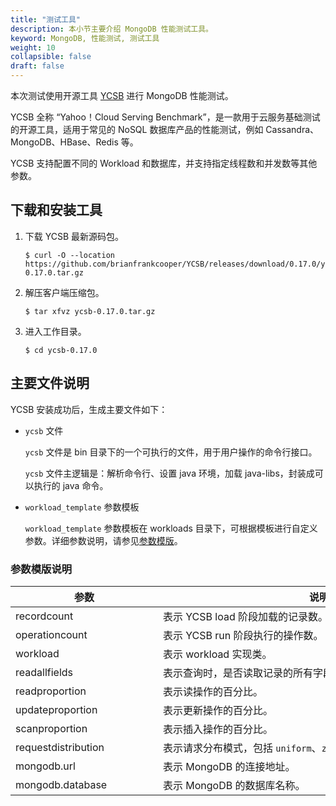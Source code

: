 ```yaml
---
title: "测试工具"
description: 本小节主要介绍 MongoDB 性能测试工具。 
keyword: MongoDB, 性能测试, 测试工具
weight: 10
collapsible: false
draft: false
---
```



本次测试使用开源工具 [YCSB](https://github.com/brianfrankcooper/YCSB) 进行 MongoDB 性能测试。

YCSB 全称 “Yahoo！Cloud Serving Benchmark”，是一款用于云服务基础测试的开源工具，适用于常见的 NoSQL 数据库产品的性能测试，例如 Cassandra、MongoDB、HBase、Redis 等。

YCSB 支持配置不同的 Workload 和数据库，并支持指定线程数和并发数等其他参数。

## 下载和安装工具

1. 下载 YCSB 最新源码包。

   ```shell
   $ curl -O --location https://github.com/brianfrankcooper/YCSB/releases/download/0.17.0/ycsb-0.17.0.tar.gz
   ```

2. 解压客户端压缩包。

   ```
   $ tar xfvz ycsb-0.17.0.tar.gz
   ```

3. 进入工作目录。

   ```
   $ cd ycsb-0.17.0
   ```

## 主要文件说明

YCSB 安装成功后，生成主要文件如下：
   
- `ycsb` 文件
  
  `ycsb` 文件是 bin 目录下的一个可执行的文件，用于用户操作的命令行接口。
  
  `ycsb` 文件主逻辑是：解析命令行、设置 java 环境，加载 java-libs，封装成可以执行的 java 命令。

- `workload_template` 参数模板
  
  `workload_template` 参数模板在 workloads 目录下，可根据模板进行自定义参数。详细参数说明，请参见[参数模版](#参数模版说明)。

### 参数模版说明

| <span style="display:inline-block;width:220px">参数</span> | <span style="display:inline-block;width:500px">说明</span> |
| --------------------- | ------------------------ |
| recordcount                      | 表示 YCSB load 阶段加载的记录数。                    |
| operationcount                     | 表示 YCSB run 阶段执行的操作数。                    |
| workload                      | 表示 workload 实现类。                    |
| readallfields                      | 表示查询时，是否读取记录的所有字段。                    |
| readproportion                      | 表示读操作的百分比。                    |
| updateproportion                      | 表示更新操作的百分比。                    |
| scanproportion                      | 表示插入操作的百分比。                    |
| requestdistribution         | 表示请求分布模式，包括 `uniform`、`zipfian`、`latest`三种分布模式。                    |
| mongodb.url            | 表示 MongoDB 的连接地址。                    |
| mongodb.database            | 表示 MongoDB 的数据库名称。                    |
